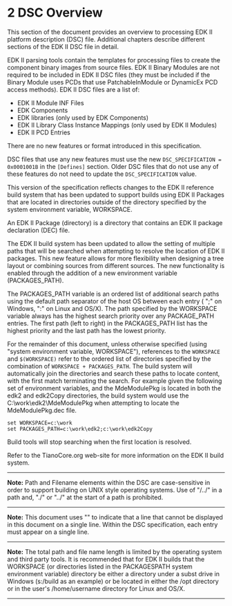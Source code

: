 <!--- @file
  2 DSC Overview

  Copyright (c) 2006-2017, Intel Corporation. All rights reserved.<BR>

  Redistribution and use in source (original document form) and 'compiled'
  forms (converted to PDF, epub, HTML and other formats) with or without
  modification, are permitted provided that the following conditions are met:

  1) Redistributions of source code (original document form) must retain the
     above copyright notice, this list of conditions and the following
     disclaimer as the first lines of this file unmodified.

  2) Redistributions in compiled form (transformed to other DTDs, converted to
     PDF, epub, HTML and other formats) must reproduce the above copyright
     notice, this list of conditions and the following disclaimer in the
     documentation and/or other materials provided with the distribution.

  THIS DOCUMENTATION IS PROVIDED BY TIANOCORE PROJECT "AS IS" AND ANY EXPRESS OR
  IMPLIED WARRANTIES, INCLUDING, BUT NOT LIMITED TO, THE IMPLIED WARRANTIES OF
  MERCHANTABILITY AND FITNESS FOR A PARTICULAR PURPOSE ARE DISCLAIMED. IN NO
  EVENT SHALL TIANOCORE PROJECT  BE LIABLE FOR ANY DIRECT, INDIRECT, INCIDENTAL,
  SPECIAL, EXEMPLARY, OR CONSEQUENTIAL DAMAGES (INCLUDING, BUT NOT LIMITED TO,
  PROCUREMENT OF SUBSTITUTE GOODS OR SERVICES; LOSS OF USE, DATA, OR PROFITS;
  OR BUSINESS INTERRUPTION) HOWEVER CAUSED AND ON ANY THEORY OF LIABILITY,
  WHETHER IN CONTRACT, STRICT LIABILITY, OR TORT (INCLUDING NEGLIGENCE OR
  OTHERWISE) ARISING IN ANY WAY OUT OF THE USE OF THIS DOCUMENTATION, EVEN IF
  ADVISED OF THE POSSIBILITY OF SUCH DAMAGE.

-->

# 2 DSC Overview

This section of the document provides an overview to processing EDK II platform
description (DSC) file. Additional chapters describe different sections of the
EDK II DSC file in detail.

EDK II parsing tools contain the templates for processing files to create the
component binary images from source files. EDK II Binary Modules are not
required to be included in EDK II DSC files (they must be included if the
Binary Module uses PCDs that use PatchableInModule or DynamicEx PCD access
methods). EDK II DSC files are a list of:

* EDK II Module INF Files
* EDK Components
* EDK libraries (only used by EDK Components)
* EDK II Library Class Instance Mappings (only used by EDK II Modules)
* EDK II PCD Entries

There are no new features or format introduced in this specification.

DSC files that use any new features must use the new
`DSC_SPECIFICATION = 0x0001001B` in the `[Defines]` section. Older DSC files
that do not use any of these features do not need to update the
`DSC_SPECIFICATION` value.

This version of the specification reflects changes to the EDK II reference
build system that has been updated to support builds using EDK II Packages that
are located in directories outside of the directory specified by the system
environment variable, WORKSPACE.

An EDK II Package (directory) is a directory that contains an EDK II package
declaration (DEC) file.

The EDK II build system has been updated to allow the setting of multiple paths
that will be searched when attempting to resolve the location of EDK II
packages. This new feature allows for more flexibility when designing a tree
layout or combining sources from different sources. The new functionality is
enabled through the addition of a new environment variable (PACKAGES_PATH).

The PACKAGES_PATH variable is an ordered list of additional search paths using
the default path separator of the host OS between each entry ( ";" on Windows,
":" on Linux and OS/X). The path specified by the WORKSPACE variable always has
the highest search priority over any PACKAGE_PATH entries. The first path (left
to right) in the PACKAGES_PATH list has the highest priority and the last path
has the lowest priority.

For the remainder of this document, unless otherwise specified (using "system
environment variable, WORKSPACE"), references to the `WORKSPACE` and
`$(WORKSPACE)` refer to the ordered list of directories specified by the
combination of `WORKSPACE + PACKAGES_PATH`. The build system will automatically
join the directories and search these paths to locate content, with the first
match terminating the search. For example given the following set of
environment variables, and the MdeModulePkg is located in both the edk2 and
edk2Copy directories, the build system would use the C:\work\edk2\MdeModulePkg
when attempting to locate the MdeModulePkg.dec file.

```
set WORKSPACE=c:\work
set PACKAGES_PATH=c:\work\edk2;c:\work\edk2Copy
```

Build tools will stop searching when the first location is resolved.

Refer to the TianoCore.org web-site for more information on the EDK II build
system.

**********
**Note:** Path and Filename elements within the DSC are case-sensitive in order
to support building on UNIX style operating systems. Use of "/../" in a path
and, "./" or "../" at the start of a path is prohibited.
**********
**Note:** This document uses "\" to indicate that a line that cannot be
displayed in this document on a single line. Within the DSC specification, each
entry must appear on a single line.
**********
**Note:** The total path and file name length is limited by the operating
system and third party tools. It is recommended that for EDK II builds that the
WORKSPACE (or directories listed in the PACKAGESPATH system environment
variable) directory be either a directory under a subst drive in Windows
(s:/build as an example) or be located in either the /opt directory or in the
user's /home/username directory for Linux and OS/X.
**********
